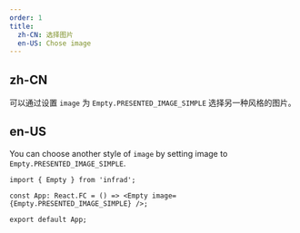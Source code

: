 ```yaml
---
order: 1
title:
  zh-CN: 选择图片
  en-US: Chose image
---
```


## zh-CN

可以通过设置 `image` 为 `Empty.PRESENTED_IMAGE_SIMPLE` 选择另一种风格的图片。

## en-US

You can choose another style of `image` by setting image to `Empty.PRESENTED_IMAGE_SIMPLE`.

```tsx
import { Empty } from 'infrad';

const App: React.FC = () => <Empty image={Empty.PRESENTED_IMAGE_SIMPLE} />;

export default App;
```
